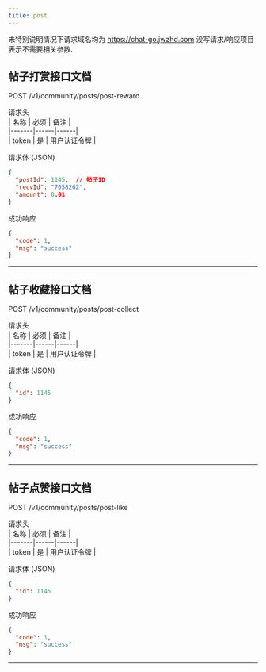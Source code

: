 ```yaml
---
title: post
---
```


未特别说明情况下请求域名均为 https://chat-go.jwzhd.com
没写请求/响应项目表示不需要相关参数.  

## 帖子打赏接口文档  

POST /v1/community/posts/post-reward

请求头  
| 名称  | 必须 | 备注 |  
|-------|------|------|  
| token | 是   | 用户认证令牌 |  

请求体 (JSON)  
```json  
{  
  "postId": 1145,  // 帖子ID  
  "recvId": "7058262",
  "amount": 0.01  
}  
```  

成功响应  
```json  
{  
  "code": 1,  
  "msg": "success"  
}  
```  

---  

## 帖子收藏接口文档  

POST /v1/community/posts/post-collect

请求头  
| 名称  | 必须 | 备注 |  
|-------|------|------|  
| token | 是   | 用户认证令牌 |  

请求体 (JSON)  
```json  
{  
  "id": 1145
}  
```  

成功响应  
```json  
{  
  "code": 1,  
  "msg": "success"  
}  
```  

---  

## 帖子点赞接口文档  

POST /v1/community/posts/post-like

请求头  
| 名称  | 必须 | 备注 |  
|-------|------|------|  
| token | 是   | 用户认证令牌 |  

请求体 (JSON)  
```json  
{  
  "id": 1145
}  
```  

成功响应  
```json  
{  
  "code": 1,  
  "msg": "success"  
}  
```  

---  
